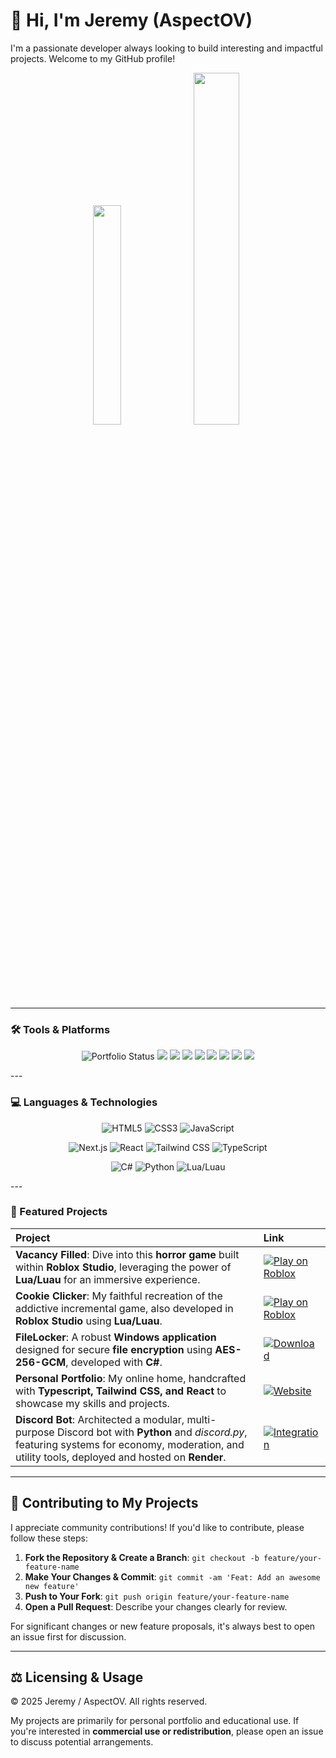 # 👋 Hi, I'm Jeremy (AspectOV)

I'm a passionate developer always looking to build interesting and impactful projects. Welcome to my GitHub profile!

<p align="center">
  <img src="https://github-readme-stats.vercel.app/api/top-langs/?username=AspectOV&theme=github_dark&hide_border=false&include_all_commits=false&count_private=false&layout=compact" width=30%/>
  <img src="https://github-readme-stats.vercel.app/api/index/?username=AspectOV&theme=github_dark&hide_border=false&include_all_commits=false&count_private=false&layout=compact" width=38%/>
</p>

---

### 🛠️ Tools & Platforms

<p align="center">
  <img src="https://img.shields.io/website?url=https%3A%2F%2Fjeremymhayes.com" alt="Portfolio Status"/>
  <img src="https://custom-icon-badges.demolab.com/badge/Visual%20Studio-5C2D91.svg?&logo=visualstudio&logoColor=white"/>
  <img src="https://img.shields.io/badge/Unity-%23000000.svg?logo=unity&logoColor=white"/>
  <img src="https://img.shields.io/badge/Roblox%20Studio-0075ED.svg?logo=roblox&logoColor=white"/>
  <img src="https://img.shields.io/badge/Render-%23000000.svg?logo=render&logoColor=white"/>
  <img src="https://img.shields.io/badge/Cloudflare-F38020.svg?logo=cloudflare&logoColor=white"/>
  <img src="https://img.shields.io/badge/.NET-512BD4?style=flat-square&logo=dotnet&logoColor=white"/>
  <img src="https://img.shields.io/badge/Git-F05032?style=flat-square&logo=git&logoColor=white"/>
  <img src="https://img.shields.io/badge/Vercel-000000?style=flat-square&logo=vercel&logoColor=white"/>
</p>
---

### 💻 Languages & Technologies

<p align="center">
  <img src="https://img.shields.io/badge/-HTML5-E34F26?style=flat-square&logo=html5&logoColor=white" alt="HTML5"/>
  <img src="https://img.shields.io/badge/-CSS3-1572B6?style=flat-square&logo=css3&logoColor=white" alt="CSS3"/>
  <img src="https://img.shields.io/badge/-JavaScript-F7DF1E?style=flat-square&logo=javascript&logoColor=black" alt="JavaScript"/>
</p>

<p align="center">
  <img src="https://img.shields.io/badge/-Next.js-black?style=flat-square&logo=next.js&logoColor=white" alt="Next.js"/>
  <img src="https://img.shields.io/badge/-React-61DAFB?style=flat-square&logo=react&logoColor=black" alt="React"/>
  <img src="https://img.shields.io/badge/-TailwindCSS-06B6D4?style=flat-square&logo=tailwindcss&logoColor=white" alt="Tailwind CSS"/>
  <img src="https://img.shields.io/badge/-TypeScript-3178C6?style=flat-square&logo=typescript&logoColor=white" alt="TypeScript"/>
</p>

<p align="center">
  <img src="https://img.shields.io/badge/-C%23-239120?style=flat-square&logo=c-sharp&logoColor=white" alt="C#"/>
  <img src="https://img.shields.io/badge/-Python-3776AB?style=flat-square&logo=python&logoColor=white" alt="Python"/>
  <img src="https://img.shields.io/badge/-Lua/Luau-blue?style=flat-square&logo=lua&logoColor=white" alt="Lua/Luau"/>
</p>
---

### 🚀 Featured Projects

| Project | Link |
| :--- | :--- |
| **Vacancy Filled**: Dive into this **horror game** built within **Roblox Studio**, leveraging the power of **Lua/Luau** for an immersive experience. | [![Play on Roblox](https://img.shields.io/badge/Play%20on%20Roblox-000000?style=for-the-badge&logo=roblox)](https://www.roblox.com/games/18686880348/Vacancy-Filled-Beta-Test) |
| **Cookie Clicker**: My faithful recreation of the addictive incremental game, also developed in **Roblox Studio** using **Lua/Luau**. | [![Play on Roblox](https://img.shields.io/badge/Play%20on%20Roblox-000000?style=for-the-badge&logo=roblox)](https://www.roblox.com/games/75163776608540/Cookie-Clicker) |
| **FileLocker**: A robust **Windows application** designed for secure **file encryption** using **AES-256-GCM**, developed with **C#**. | [![Download](https://img.shields.io/badge/Download-blue?style=for-the-badge)](https://github.com/AspectOV/FileLocker/releases/download/v1.0.1/FileLockerSetup.exe) |
| **Personal Portfolio**: My online home, handcrafted with **Typescript, Tailwind CSS, and React** to showcase my skills and projects. | [![Website](https://img.shields.io/badge/Website-red?style=for-the-badge)](https://jeremymhayes.com) |
| **Discord Bot**: Architected a modular, multi-purpose Discord bot with **Python** and *discord.py*, featuring systems for economy, moderation, and utility tools, deployed and hosted on **Render**. | [![Integration](https://img.shields.io/badge/Integration-7289DA?style=for-the-badge&logo=discord)](https://discord.com/oauth2/authorize?client_id=1330729582122500146) |

---

## 🤝 Contributing to My Projects

I appreciate community contributions! If you'd like to contribute, please follow these steps:

1.  **Fork the Repository & Create a Branch**:
    `git checkout -b feature/your-feature-name`
2.  **Make Your Changes & Commit**:
    `git commit -am 'Feat: Add an awesome new feature'`
3.  **Push to Your Fork**:
    `git push origin feature/your-feature-name`
4.  **Open a Pull Request**: Describe your changes clearly for review.

For significant changes or new feature proposals, it's always best to open an issue first for discussion.

---

## ⚖️ Licensing & Usage

© 2025 Jeremy / AspectOV. All rights reserved.

My projects are primarily for personal portfolio and educational use. If you're interested in **commercial use or redistribution**, please open an issue to discuss potential arrangements.
